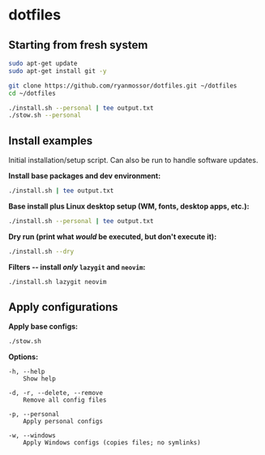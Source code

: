 # dotfiles

## Starting from fresh system

```bash
sudo apt-get update
sudo apt-get install git -y

git clone https://github.com/ryanmossor/dotfiles.git ~/dotfiles
cd ~/dotfiles

./install.sh --personal | tee output.txt
./stow.sh --personal
```

## Install examples

Initial installation/setup script. Can also be run to handle software updates.

**Install base packages and dev environment:**
```bash
./install.sh | tee output.txt
```

**Base install plus Linux desktop setup (WM, fonts, desktop apps, etc.):**
```bash
./install.sh --personal | tee output.txt
```

**Dry run (print what *would* be executed, but don't execute it):**
```bash
./install.sh --dry
```

**Filters -- install *only* `lazygit` and `neovim`:**
```bash
./install.sh lazygit neovim
```

## Apply configurations

**Apply base configs:**
```bash
./stow.sh
```

**Options:**
```
-h, --help
    Show help

-d, -r, --delete, --remove
    Remove all config files

-p, --personal
    Apply personal configs

-w, --windows
    Apply Windows configs (copies files; no symlinks)
```

